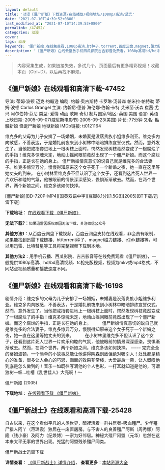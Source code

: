 ```yaml
---
layout: default
title: '动漫《僵尸新娘》下载资源/在线播放/视频地址/1080p/高清/蓝光'
date: "2021-07-10T14:39:52+0800"
last_modified_at: "2021-07-10T14:39:52+0800"
permalink: /47452/
categories: 动漫
cover:
tags: 动漫
keywords: '僵尸新娘,在线免费看,1080p高清,bt种子,torrent,百度云盘,magnet,磁力链,迅雷下载资源'
description: '《僵尸新娘》在线云播放手机西瓜影院吉吉影音免费看，1080p高清bd/hd未删减完整版和tc抢先枪版，mkv/mp4格式，附带bt/torrent种子、magnet/磁力链、百度云盘、网盘资源迅雷下载链接'
---
```


>内容采集生成，如果链接失效，多试几个，页面最后有更多精彩视频！收藏本页（Ctrl+D)，以后再找不麻烦。


## 《僵尸新娘》在线观看和高清下载-47452

导演: 蒂姆·波顿 迈克·约翰逊 编剧: 约翰·奥古斯特 卡罗琳·汤普森 帕米拉·帕特勒 蒂姆·波顿 Carlos Grangel 主演: 约翰尼·德普 海伦娜·伯翰·卡特 艾米丽·沃森 崔茜·尤玛 阿尔伯特·芬尼 类型: 爱情 动画 歌舞 奇幻 制片国家/地区: 英国 美国 语言: 英语 上映日期: 2005-09-07(威尼斯电影节) 2005-09-23(美国) 片长: 77分钟 又名: 骷髅新娘 怪诞尸新娘 地狱新娘 IMDb链接: tt0121164

维克多的父母为儿子安排了一场婚姻，未婚妻是没落贵族小姐维多利亚。维克多内向敏感，不善表达，于是婚礼前夜来到小树林中暗暗排练宣誓仪式。然而，意外发生了。当他把戒指套进地上一根树枝上面时，愕然发现树枝竟然变成了一根腐烂了的手指！维克多惊魂未定，地动山摇间眼前竟然出现了一个僵尸新娘。而这个腐烂的手指，正是长在她的身上。 僵尸新娘情真意切的说自己就是维克多的合法妻子。维克多惊异万分，慢慢得知原来这个女子死于一个新婚之夜，她一直在这里等她丈夫的到来。 在小树林里维克多不但认识了这个女子，还看到这片死人世界一片欢乐和睦的气氛，他被眼前的情景深深感染，畏惧渐渐散去。然而，在两个世界，两个新娘之间，维克多该如何抉择。


[僵尸新娘][BD-720P-MP4][国英双语中字][豆瓣8.1分][1.5GB][2005][BT下载/迅雷下载]

**下载地址**： [在线观看下载 《僵尸新娘》](https://www.btdx8.com/torrent/corpse_bride_2005.html) 


**无法下载?**：`如果迅雷因版权原因无法下载，关注微信公众号 `

**其他方法1**：从百度云网盘下载视频，百度云网盘支持在线观看，非会员有限制，如果能找到迅雷下载链接、bt/torrent种子、magnet磁力链接、e2dk链接等，可以用迅雷、比特彗星等工具将完整视频下载到本地。

**其他方法2**：用手机云播、西瓜影院、吉吉影音等在线免费观看《僵尸新娘》，一般提供1080p高清、hd/bd高清视频、tc抢先版视频，视频为mkv或mp4格式，不同站点视频质量和播放速度不同。


## 《僵尸新娘》在线观看和高清下载-16198

剧情介绍：维克多的父母为儿子安排了一场婚姻，未婚妻是没落贵族小姐维多利亚。维克多内向敏感，不善表达，于是婚礼前夜来到小树林中暗暗排练宣誓仪式。然而，意外发生了。当他把戒指套进地上一根树枝上面时，愕然发现树枝竟然变成了一根腐烂了的手指！维克多惊魂未定，地动山摇间眼前竟然出现了一个僵尸新娘。而这个腐烂的手指，正是长在她的身上。  　　僵尸新娘情真意切的说自己就是维克多的合法妻子。维克多惊异万分，慢慢得知原来这个女子死于一个新婚之夜，她一直在这里等她丈夫的到来。  　　在小树林里维克多不但认识了这个女子，还看到这片死人世界一片欢乐和睦的气氛，他被眼前的情景深深感染，畏惧渐渐散去。然而，在两个世界，两个新娘之间，维克多该如何抉择。 ----- 完完全全的蒂姆波顿，一个简单的小故事总能让他讲得阴森别致但绝对吸引人！处处都是精心的准备，很多让人会心的巧思，画面的效果非常棒，大爱最后一幕，让人慨叹他到底是怎么做到的！音乐一如既往写满他的个人色彩，一打耳就知道是他的，可谓独树一帜…吐槽《乱世佳人》大亮啊！～


僵尸新娘 (2005)

**下载地址**： [在线观看下载 《僵尸新娘》](https://www.btbtdy.me/btdy/dy4174.html) 


## 《僵尸新战士》在线观看和高清下载-25428

自古以来，在这个看似平凡的人类世界，暗裡活着一群共居者-吸血殭尸。少年殭尸猎人阿丫（蒋璐霞）独居在一废置屠房。与不害人的良善殭尸阿斯（周秀娜）阿隆（钱小豪）及阿力（纪焕博）一家为好邻居。神秘大殭尸阿盟（元华）忽然在这本来太平无事的世界出现。兇猛的阿盟残杀殭尸同类。


僵尸新战士迅雷下载

**详情查看**： [《僵尸新战士》详情介绍](/movie/25428/)， **查看更多**：[本站资源大全](/movie/t/all/)


